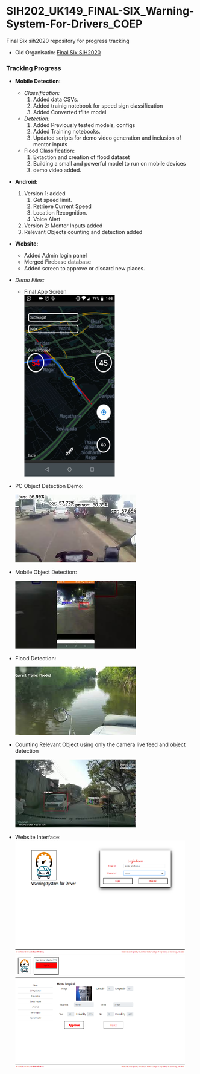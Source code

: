 # SIH202_UK149_FINAL-SIX_Warning-System-For-Drivers_COEP

Final Six sih2020 repository for progress tracking

* Old Organisatin: [Final Six SIH2020](https://github.com/Final-Six-SIH2020)

### Tracking Progress

* **Mobile Detection:**
  * _Classification:_ 
    1) Added data CSVs.
    2) Added trainig notebook for speed sign classification
    3) Added Converted tflite model
  * _Detection:_
    1) Added Previously tested models, configs
    2) Added Training notebooks.
    3) Updated scripts for demo video generation and inclusion of mentor inputs
  * Flood Classification:
    1) Extaction and creation of flood dataset
    2) Building a small and powerful model to run on mobile devices
    3) demo video added.
  
* **Android:**
  1) Version 1: added
     1) Get speed limit.
     2) Retrieve Current Speed
     3) Location Recognition.
     4) Voice Alert
  2) Version 2: Mentor Inputs added
  3) Relevant Objects counting and detection added
* **Website:**
  * Added Admin login panel
  * Merged Firebase database
  * Added screen to approve or discard new places.

* _Demo Files:_
  * Final App Screen    
    <img src="Final_App_screen.jpg" height=480 width=240>

 * PC Object Detection Demo:
   
   [![PC Demo](PC_Detection_Demo.jpg)](https://youtu.be/RNnBfowMxw8)


 * Mobile Object Detection:
   
   [![Mobile Demo](Mobile_Detection_Demo.jpg)](https://youtu.be/72QX63DfJpw)

 * Flood Detection:
   
   [![Flood Demo](Flood_detection_thumbnail.jpg)](https://youtu.be/ZeEhykqY3wY)
 
 * Counting Relevant Object using only the camera live feed and object detection

   [![Count Demo](Relevant_object_count_thumbnail.jpg)](https://youtu.be/f_VemrXRS1Y)

  * Website Interface:
    <img src="Website1.png" height=300 width=450>
    <img src="Website2.png" height=300 width=450>